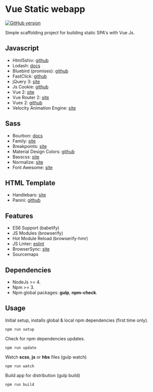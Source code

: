 Vue Static webapp
=================

[![GitHub version](https://badge.fury.io/gh/npulidom%2Fvue-webapp.svg)](https://badge.fury.io/gh/npulidom%2Fvue-webapp)

Simple scaffolding project for building static SPA's with Vue Js.

## Javascript

- Html5shiv: [github](https://github.com/aFarkas/html5shiv)
- Lodash: [docs](https://lodash.com/docs)
- Bluebird (promises): [github](https://github.com/petkaantonov/bluebird)
- FastClick: [github](https://github.com/ftlabs/fastclick)
- jQuery 3: [site](https://jquery.com/)
- Js Cookie: [github](https://github.com/js-cookie/js-cookie)
- Vue 2: [site](https://vuejs.org/)
- Vue Router 2: [site](http://router.vuejs.org/)
- Vuex 2: [github](https://github.com/vuejs/vuex)
- Velocity Animation Engine: [site](https://julian.com/)

## Sass

- Bourbon: [docs](http://bourbon.io/docs/)
- Family: [site](https://lukyvj.github.io/family.scss/)
- Breakpoints: [site](https://github.com/at-import/breakpoint)
- Material Design Colors: [github](https://github.com/themekit/sass-md-colors)
- Basscss: [site](http://www.basscss.com/)
- Normalize: [site](https://necolas.github.io/normalize.css/)
- Font Awesome: [site](http://fontawesome.io/)

## HTML Template

- Handlebars: [site](http://handlebarsjs.com/)
- Panini: [github](https://github.com/zurb/panini)

## Features

- ES6 Support (babelify)
- JS Modules (browserify)
- Hot Module Reload (browserify-hmr)
- JS Linter: [eslint](http://eslint.org/)
- BrowserSync: [site](https://www.browsersync.io/)
- Sourcemaps

## Dependencies

- NodeJs >= 4.
- Npm >= 3.
- Npm global packages: **gulp**, **npm-check**.

## Usage

Initial setup, installs global & local npm dependencies (first time only).
```
npm run setup
```

Check for npm dependencies updates.
```
npm run update
```

Watch **scss**, **js** or **hbs** files (gulp watch)
```
npm run watch
```

Build app for distribution (gulp build)
```
npm run build
```
